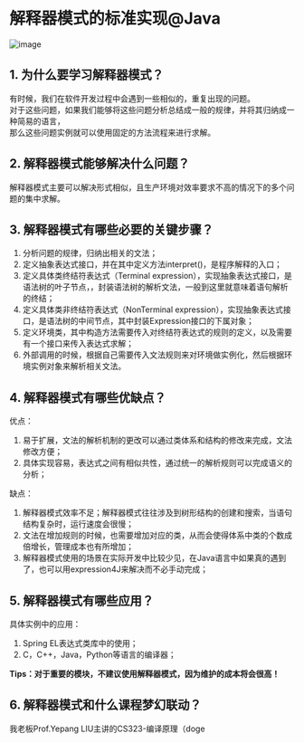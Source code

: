# 解释器模式的标准实现@Java
![image](https://user-images.githubusercontent.com/64548919/131346781-dc6c27fc-083e-4d6a-a968-8809f3777221.png)
## 1. 为什么要学习解释器模式？
有时候，我们在软件开发过程中会遇到一些相似的，重复出现的问题。         
对于这些问题，如果我们能够将这些问题分析总结成一般的规律，并将其归纳成一种简易的语言，      
那么这些问题实例就可以使用固定的方法流程来进行求解。        
## 2. 解释器模式能够解决什么问题？
解释器模式主要可以解决形式相似，且生产环境对效率要求不高的情况下的多个问题的集中求解。      
## 3. 解释器模式有哪些必要的关键步骤？
1. 分析问题的规律，归纳出相关的文法；      
2. 定义抽象表达式接口，并在其中定义方法interpret()，是程序解释的入口；        
3. 定义具体类终结符表达式（Terminal expression），实现抽象表达式接口，是语法树的叶子节点，，封装语法树的解析文法，一般到这里就意味着语句解析的终结；       
4. 定义具体类非终结符表达式（NonTerminal expression），实现抽象表达式接口，是语法树的中间节点，其中封装Expression接口的下属对象；       
5. 定义环境类，其中构造方法需要传入对终结符表达式的规则的定义，以及需要有一个接口来传入表达式求解；        
6. 外部调用的时候，根据自己需要传入文法规则来对环境做实例化，然后根据环境实例对象来解析相关文法。

## 4. 解释器模式有哪些优缺点？
优点：       
1. 易于扩展，文法的解析机制的更改可以通过类体系和结构的修改来完成，文法修改方便；       
2. 具体实现容易，表达式之间有相似共性，通过统一的解析规则可以完成语义的分析；       

缺点：       
1. 解释器模式效率不足；解释器模式往往涉及到树形结构的创建和搜索，当语句结构复杂时，运行速度会很慢；        
2. 文法在增加规则的时候，也需要增加对应的类，从而会使得体系中类的个数成倍增长，管理成本也有所增加；        
3. 解释器模式使用的场景在实际开发中比较少见，在Java语言中如果真的遇到了，也可以用expression4J来解决而不必手动完成；      

## 5. 解释器模式有哪些应用？
具体实例中的应用：       
1. Spring EL表达式类库中的使用；     
2. C，C++，Java，Python等语言的编译器；
      
**Tips：对于重要的模块，不建议使用解释器模式，因为维护的成本将会很高！**

## 6. 解释器模式和什么课程梦幻联动？
我老板Prof.Yepang LIU主讲的CS323-编译原理（doge
